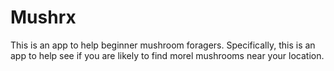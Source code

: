 # Mushrx

This is an app to help beginner mushroom foragers. Specifically, this is an app to help see if you are likely to find morel mushrooms near your location.

